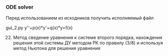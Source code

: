 ### ODE solver

Перед использованием из исходников получить исполняемый файл

gui_2.py y''+p(x)*y'+q(x)*y=f(x)

22. Метод сведение уравнения к системе второго порядка, нахождения решения этой системы ДУ методом РК по правилу (3/8)  и используя метод Ньютона для решения уравнения 
